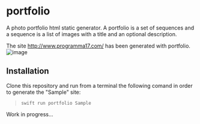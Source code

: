 # portfolio

A photo portfolio html static generator. A portfolio is a set of sequences and a sequence is a list of images with a title and an optional description. 

The site http://www.programma17.com/ has been generated with portfolio.
![image](https://user-images.githubusercontent.com/4716015/140662359-6c9d9d64-a23a-49e6-8b95-8c1fa721ae0f.png)

## Installation
Clone this repository and run from a terminal the following comand in order to generate the "Sample" site:

> `swift run portfolio Sample`

Work in progress...
